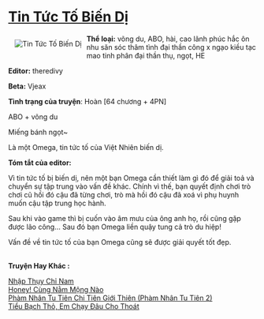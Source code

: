 <a href="https://utruyen.com/tin-tuc-to-bien-di/22120/" title="Tin Tức Tố Biến Dị"><h1>Tin Tức Tố Biến Dị</h1></a><div style="display:table"><img align="right" style="float: left; padding: 10px;" src="https://utruyen.com/images/story/200x260/tin-tuc-to-bien-di.jpg" alt="Tin Tức Tố Biến Dị"><b>Thể loại:</b> võng du, ABO, hài, cao lãnh phúc hắc ôn nhu săn sóc thâm tình đại thần công x ngạo kiều tạc mao tinh phân đại thần thụ, ngọt, HE<p></p><b>Editor:</b> theredivy<p></p><b>Beta:</b> Vjeax<p></p><b>Tình trạng của truyện</b>: Hoàn [64 chương + 4PN]<p></p>ABO + võng du<p></p>Miếng bánh ngọt~<p></p>Là một Omega, tin tức tố của Việt Nhiên biến dị.<p></p><b>Tóm tắt của editor:</b><p></p>Vì tin tức tố bị biến dị, nên một bạn Omega cần thiết làm gì đó để giải toả và chuyển sự tập trung vào vấn đề khác. Chính vì thế, bạn quyết định chơi trò chơi cũ hồi đó cậu đã từng chơi, trò mà hồi đó cậu đã xoá vì phụ huynh muốn cậu tập trung học hành.<p></p>Sau khi vào game thì bị cuốn vào âm mưu của ông anh họ, rồi cũng gặp được lão công… Sau đó bạn Omega liền quậy tung cả trò du hiệp!<p></p>Vấn đề về tin tức tố của bạn Omega cũng sẽ được giải quyết tốt đẹp.</div><p><br><b>Truyện Hay Khác :</b></p><a href="https://utruyen.com/nhap-thuy-chi-nam/20606/" alt="Nhập Thụy Chỉ Nam">Nhập Thụy Chỉ Nam</a><br/><a href="https://github.com/quanluxury/ngontinh_sac/tree/master/truyenhay/21925/" alt="Honey! Cùng Nằm Mộng Nào">Honey! Cùng Nằm Mộng Nào</a><br/><a href="https://www.flickr.com/photos/184340401@N07/48818936636/" alt="Phàm Nhân Tu Tiên Chi Tiên Giới Thiên (Phàm Nhân Tu Tiên 2)">Phàm Nhân Tu Tiên Chi Tiên Giới Thiên (Phàm Nhân Tu Tiên 2)</a><br/><a href="https://truyenhot2020.wordpress.com/2019/12/11/tieu-bach-tho-em-chay-dau-cho-thoat/" alt="Tiểu Bạch Thỏ, Em Chạy Đâu Cho Thoát">Tiểu Bạch Thỏ, Em Chạy Đâu Cho Thoát</a><br/>